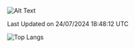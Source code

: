 ![Alt Text](https://media.tenor.com/3Gehha8RO-sAAAAC/goose-dance.gif)

<!--START_SECTION:waka-->

 Last Updated on 24/07/2024 18:48:12 UTC
<!--END_SECTION:waka-->

![Top Langs](https://github-readme-stats-rose-phi.vercel.app/api/top-langs/?username=jxncted\&layout=compact&hide=c,assembly,jupyter%20notebook)
